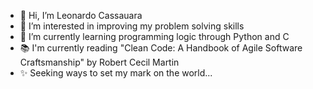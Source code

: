 - 👋 Hi, I’m Leonardo Cassauara
- 👀 I’m interested in improving my problem solving skills
- 🌱 I’m currently learning programming logic through Python and C
- 📚 I'm currently reading "Clean Code: A Handbook of Agile Software Craftsmanship" by Robert Cecil Martin
- ✨ Seeking ways to set my mark on the world...
